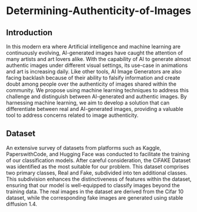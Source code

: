 # Determining-Authenticity-of-Images

## Introduction
In this modern era where Artificial intelligence and machine learning are continuously evolving,
AI-generated images have caught the attention of many artists and art lovers alike. With the
capability of AI to generate almost authentic images under different visual settings, its use-case in
animations and art is increasing daily. Like other tools, AI Image Generators are also facing
backlash because of their ability to falsify information and create doubt among people over the
authenticity of images shared within the community.
We propose using machine learning techniques to address this challenge and distinguish between
AI-generated and authentic images. By harnessing machine learning, we aim to develop a solution
that can differentiate between real and AI-generated images, providing a valuable tool to address
concerns related to image authenticity.

## Dataset
An extensive survey of datasets from platforms such as Kaggle, PaperswithCode, and Hugging
Face was conducted to facilitate the training of our classification models. After careful
consideration, the CiFAKE Dataset was identified as the most suitable for our problem.
This dataset comprises two primary classes, Real and Fake, subdivided into ten additional
classes. This subdivision enhances the distinctiveness of features within the dataset, ensuring
that our model is well-equipped to classify images beyond the training data. The real images
in the dataset are derived from the Cifar 10 dataset, while the corresponding fake images are
generated using stable diffusion 1.4.
